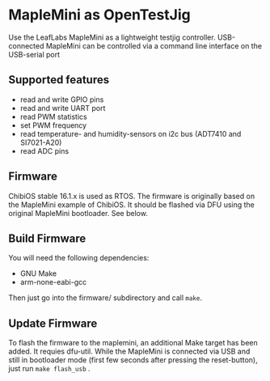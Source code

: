 
MapleMini as OpenTestJig
========================

Use the LeafLabs MapleMini as a lightweight testjig controller.
USB-connected MapleMini can be controlled via a command line interface
on the USB-serial port

Supported features
------------------

* read and write GPIO pins
* read and write UART port
* read PWM statistics
* set PWM frequency
* read temperature- and humidity-sensors on i2c bus (ADT7410 and SI7021-A20)
* read ADC pins

Firmware
--------

ChibiOS stable 16.1.x is used as RTOS.
The firmware is originally based on the MapleMini example of ChibiOS.
It should be flashed via DFU using the original MapleMini bootloader.
See below.

Build Firmware
--------------

You will need the following dependencies:
* GNU Make
* arm-none-eabi-gcc

Then just go into the firmware/ subdirectory and call `make`.

Update Firmware
---------------

To flash the firmware to the maplemini, an additional Make target has been
added. It requies dfu-util. While the MapleMini is connected via USB and
still in bootloader mode (first few seconds after pressing the reset-button),
just run `make flash_usb` .


